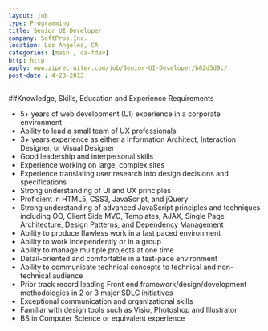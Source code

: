 ```yaml
---
layout: job
type: Programming
title: Senior UI Developer
company: SoftPros,Inc.
location: Los Angeles, CA
categories: [main , ca-fdev]
http: http
apply: www.ziprecruiter.com/job/Senior-UI-Developer/b82d5d9c/
post-date : 4-23-2013
---
```


##Knowledge, Skills, Education and Experience Requirements

* 5+ years of web development (UI) experience in a corporate environment
* Ability to lead a small team of UX professionals
* 3+ years experience as either a Information Architect, Interaction Designer, or Visual Designer
* Good leadership and interpersonal skills
* Experience working on large, complex sites
* Experience translating user research into design decisions and specifications
* Strong understanding of UI and UX principles
* Proficient in HTML5, CSS3, JavaScript, and jQuery
* Strong understanding of advanced JavaScript principles and techniques including OO, Client Side MVC, Templates, AJAX, Single Page Architecture, Design Patterns, and Dependency Management
* Ability to produce flawless work in a fast paced environment
* Ability to work independently or in a group
* Ability to manage multiple projects at one time
* Detail-oriented and comfortable in a fast-pace environment
* Ability to communicate technical concepts to technical and non-technical audience
* Prior track record leading Front end framework/design/development methodologies in 2 or 3 major SDLC initiatives
* Exceptional communication and organizational skills
* Familiar with design tools such as Visio, Photoshop and Illustrator
* BS in Computer Science or equivalent experience